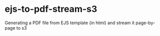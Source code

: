# ejs-to-pdf-stream-s3
Generating a PDF file from EJS template (in html) and stream it page-by-page to s3
